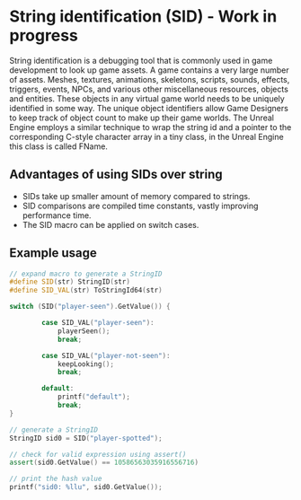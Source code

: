 # String identification (SID) - Work in progress 
String identification is a debugging tool that is commonly used in game development to look up game assets. A game contains a very large number of assets. Meshes, textures, animations, skeletons, scripts, sounds, effects, triggers, events, NPCs, and various other miscellaneous resources, objects and entities. These objects in any virtual game world needs to be uniquely identified in some way. The unique object identifiers allow Game Designers to keep track of object count to make up their game worlds. The Unreal Engine employs a similar technique  to wrap the string id and a pointer to the corresponding C-style character array in a tiny class, in the Unreal Engine this class is called FName.



## Advantages of using SIDs over string
* SIDs take up smaller amount of memory compared to strings.
* SID comparisons are compiled time constants, vastly improving performance time.  
* The SID macro can be applied on switch cases.


## Example usage

```cpp
// expand macro to generate a StringID
#define SID(str) StringID(str)
#define SID_VAL(str) ToStringId64(str)

switch (SID("player-seen").GetValue()) {

        case SID_VAL("player-seen"):
            playerSeen();
            break;

        case SID_VAL("player-not-seen"):
            keepLooking();
            break;

        default:
            printf("default");
            break;
}

// generate a StringID
StringID sid0 = SID("player-spotted");

// check for valid expression using assert()
assert(sid0.GetValue() == 10586563035916556716)

// print the hash value
printf("sid0: %llu", sid0.GetValue());
``` 




